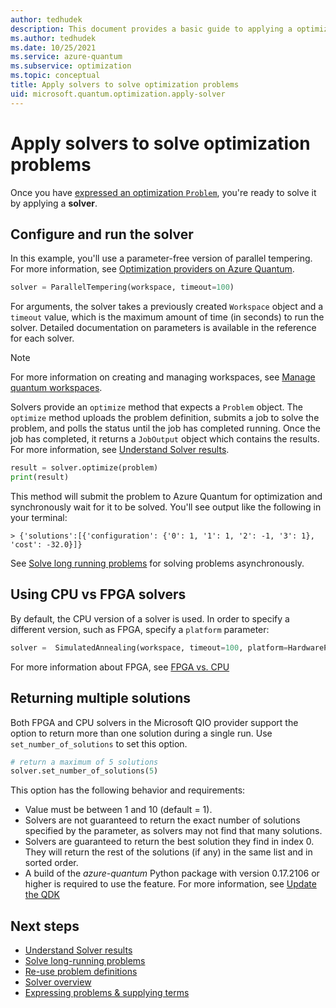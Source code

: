 ```yaml
---
author: tedhudek
description: This document provides a basic guide to applying a optimization solver in Azure Quantum using Python.
ms.author: tedhudek
ms.date: 10/25/2021
ms.service: azure-quantum
ms.subservice: optimization
ms.topic: conceptual
title: Apply solvers to solve optimization problems
uid: microsoft.quantum.optimization.apply-solver
---
```


# Apply solvers to solve optimization problems

Once you have [expressed an optimization `Problem`](xref:microsoft.quantum.optimization.express-problem), you're ready to solve it by applying a **solver**. 

## Configure and run the solver

In this example, you'll use a parameter-free version of parallel tempering. For more information, see [Optimization providers on Azure Quantum](xref:microsoft.quantum.reference.qio-target-list).

```py
solver = ParallelTempering(workspace, timeout=100)
```

For arguments, the solver takes a previously created `Workspace` object and a `timeout` value, which is the maximum amount of time (in seconds) to run the solver. Detailed documentation on parameters is available in the reference for each solver.

> [!NOTE]
> For more information on creating and managing workspaces, see [Manage quantum workspaces](xref:microsoft.quantum.workspaces-cli).

Solvers provide an `optimize` method that expects a `Problem` object. The `optimize` method uploads the problem definition, submits a job to solve the problem, and polls the status until the job has completed running. Once the job has completed, it returns a `JobOutput` object which contains the results. For more information, see [Understand Solver results](xref:microsoft.quantum.optimization.understand-solver-results).

```py
result = solver.optimize(problem)
print(result)
```

This method will submit the problem to Azure Quantum for optimization and synchronously wait for it to be solved. You'll see output like the following in your terminal:

```output
> {'solutions':[{'configuration': {'0': 1, '1': 1, '2': -1, '3': 1}, 'cost': -32.0}]}
```

See [Solve long running problems](xref:microsoft.quantum.optimization.solve-long-running-problems) for solving problems asynchronously.

## Using CPU vs FPGA solvers

By default, the CPU version of a solver is used. In order to specify a different version, such as FPGA, specify a `platform` parameter:

```py
solver =  SimulatedAnnealing(workspace, timeout=100, platform=HardwarePlatform.FPGA)
```

For more information about FPGA, see [FPGA vs. CPU](xref:microsoft.quantum.optimization.providers.microsoft.qio#fpga-vs-cpu)

## Returning multiple solutions

Both FPGA and CPU solvers in the Microsoft QIO provider support the option to return more than one solution during a single run. 
Use `set_number_of_solutions` to set this option.

```py
# return a maximum of 5 solutions
solver.set_number_of_solutions(5)
```

This option has the following behavior and requirements:

- Value must be between 1 and 10 (default = 1). 
- Solvers are not guaranteed to return the exact number of solutions specified by the parameter, as solvers may not find that many solutions. 
- Solvers are guaranteed to return the best solution they find in index 0. They will return the rest of the solutions (if any) in the same list and in sorted order.
- A build of the *azure-quantum* Python package with version 0.17.2106 or higher is required to use the feature. For more information, see [Update the QDK](xref:microsoft.quantum.update-qdk#update-the-azure-quantum-python-package)

## Next steps

- [Understand Solver results](xref:microsoft.quantum.optimization.understand-solver-results)
- [Solve long-running problems](xref:microsoft.quantum.optimization.solve-long-running-problems)
- [Re-use problem definitions](xref:microsoft.quantum.optimization.reuse-problem-definitions)
- [Solver overview](xref:microsoft.quantum.reference.qio-target-list)
- [Expressing problems & supplying terms](xref:microsoft.quantum.optimization.express-problem)